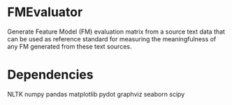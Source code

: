 # FMEvaluator
Generate Feature Model (FM) evaluation matrix from a source text data that can be used as reference standard for measuring the meaningfulness of any FM generated from these text sources.

# Dependencies
NLTK
numpy
pandas
matplotlib
pydot
graphviz
seaborn
scipy
